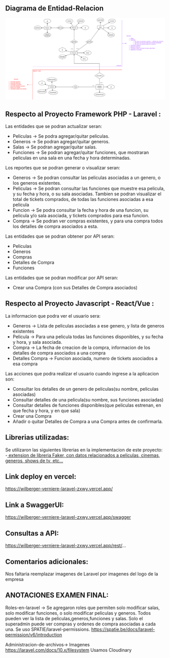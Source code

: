 ## Diagrama de Entidad-Relacion
![imagen](documentacion/DiagramaEntidad-Relacion.png)

## Respecto al Proyecto Framework PHP - Laravel :
Las entidades que se podran actualizar seran:
- Peliculas -> Se podra agregar/quitar peliculas.
- Generos -> Se podran agregar/quitar generos.
- Salas -> Se podran agregar/quitar salas.
- Funciones -> Se podran agregar/quitar funciones, que mostraran peliculas en una sala en una fecha y hora determinadas.

Los reportes que se podran generar o visualizar seran:
- Generos -> Se podran consultar las peliculas asociadas a un genero, o los generos existentes.
- Peliculas -> Se podran consultar las funciones que muestre esa pelicula, y su fecha y hora, o su sala asociadas. Tambien se podran visualizar el total de tickets comprados, de todas las funciones asociadas a esa pelicula
- Funcion -> Se podra consultar la fecha y hora de una funcion, su pelicula y/o sala asociada, y tickets comprados para esa funcion.
- Compra -> Se podran ver compras existentes, y para una compra todos los detalles de compra asociados a esta.

Las entidades que se podran obtener por API seran:
- Peliculas
- Generos
- Compras
- Detalles de Compra
- Funciones

Las entidades que se podran modificar por API seran:
- Crear una Compra (con sus Detalles de Compra asociados)

## Respecto al Proyecto Javascript - React/Vue :
La informacion que podra ver el usuario sera:
- Generos -> Lista de peliculas asociadas a ese genero, y lista de generos existentes
- Pelicula -> Para una pelicula todas las funciones disponibles, y su fecha y hora, y sala asociada.
- Compra -> La fecha de creacion de la compra, informacion de los detalles de compra asociados a una compra
- Detalles Compra -> Funcion asociada, numero de tickets asociados a esa compra

Las acciones que podra realizar el usuario cuando ingrese a la aplicacion son:
- Consultar los detalles de un genero de peliculas(su nombre, peliculas asociadas)
- Consultar detalles de una pelicula(su nombre, sus funciones asociadas)
- Consultar detalles de funciones disponibles(que peliculas estrenan, en que fecha y hora, y en que sala)
- Crear una Compra
- Añadir o quitar Detalles de Compra a una Compra antes de confirmarla.

## Librerias utilizadas:
Se utilizaron las siguientes librerias en la implementacion de este proyecto:
-<a href="https://github.com/JulienRAVIA/FakerCinemaProviders"> extension de libreria Faker, con datos relacionados a peliculas, cinemas, generos, shows de tv, etc...</a>

## Link deploy en vercel:
https://wilberger-verniere-laravel-zxwy.vercel.app/

## Link a SwaggerUI:
https://wilberger-verniere-laravel-zxwy.vercel.app/swagger

## Consultas a API:
https://wilberger-verniere-laravel-zxwy.vercel.app/rest/...

## Comentarios adicionales:
Nos faltaria reemplazar imagenes de Laravel por imagenes del logo de la empresa


## ANOTACIONES EXAMEN FINAL:
Roles-en-laravel -> Se agregaron roles que permiten solo modificar salas, solo modificar funciones, o solo modificar peliculas y generos. Todos pueden ver la lista de peliculas,generos,funciones y salas. Solo el superadmin puede ver compras y ordenes de compra asociadas a cada una. Se uso SPATIE/laravel-permissions. 
https://spatie.be/docs/laravel-permission/v6/introduction

Administracion-de-archivos-> Imagenes
https://laravel.com/docs/10.x/filesystem
Usamos Cloudinary